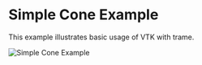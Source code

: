 # Simple Cone Example
This example illustrates basic usage of VTK with trame.

![Simple Cone Example](../../../docs/content/examples/SimpleCone.jpg)
